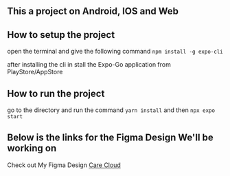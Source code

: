 ﻿## This a project on Android, IOS and Web

## How to setup the project

open the terminal and give the following command
`npm install -g expo-cli`

after installing the cli in stall the Expo-Go application from PlayStore/AppStore

## How to run the project

go to the directory and run the command
`yarn install`
and then
`npx expo start`


## Below is the links for the Figma Design We'll be working on

Check out My Figma Design [Care Cloud](https://www.figma.com/file/SVADd4UGKNKV1tvhtAKsJE/Care-Cloud?type=design&node-id=0-1&mode=design&t=dAHfHnmNxhR0vZbr-0)
